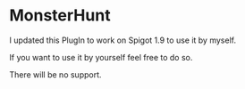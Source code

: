 # MonsterHunt

I updated this PlugIn to work on Spigot 1.9 to use it by myself. 

If you want to use it by yourself feel free to do so. 

There will be no support.
